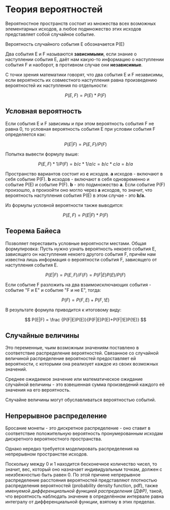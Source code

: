 # Теория вероятностей

Вероятностное пространств состоит из множества всех возможных элементарных исходов, а любое подмножество этих исходов представляет собой случайное событие.

Вероятность случайного события E обозначается P\(E\)

Два события E и F называются **зависимыми**, если знание о наступлении события E, даёт нам какую-то информацию о наступлении события F и наоборот, в противном случае они **независимые**.

С точки зрения математики говорят, что два события E и F независимы, если вероятность их совместного наступления равна произведению вероятностей их наступления по отдельности:

$$
P (E, F) = P (E) * P (F)
$$

## Условная вероятность

Если события E и F зависимы и при этом вероятность события F не равна 0, то условная вероятность события E при условии события F определяется как:

$$
P (E | F) = P (E, F) / P (F)
$$

Попытка вывести формулу выше:

$$
P(E, F) * 1/P(F) = b/c * 1/a/c = b/c * c/a = b/a
$$



Пространство вариантов состоит из **c** исходов. **a** исходов - включают в себя событие P\(F\). **b** исходов - включают в себя одновременно и событие P\(E\) и событие P\(F\). **b** - это подмножество **a**. Если событие P\(F\) произошло, а произойти оно могло через **a** исходов, то значит, что вероятность наступления события P\(E\) в этом случае - это **b/a.**

Из формулы условной вероятности также выводится:

$$
P(E, F) = P(E|F)*P(F)
$$

## Теорема Байеса

Позволяет переставить условные вероятности местами. Общая формулировка: Пусть нужно узнать вероятность некоего события E, зависящего он наступления некоего другого события F, причём нам известна лишь информация о вероятности события F, зависящего от наступления события E.

$$
P(E|F) = P(E, F)/F(F) = P(F|E)P(E)/P(F)
$$

Если событие F разложить на два взаимоисключающих события  - событие "F и E" и событие "F и не E", тогда:

$$
P(F) = P(F, E) + P(F, !E)
$$

В результате формула приводится к итоговому виду:

$$
P(E|F) = \frac {P(F|E)P(E)}{P(F|E)P(E)+P(F|!E)P(!E)}
$$

## Случайные величины

Это переменные, чьим возможным значениям поставлено в соответствие распределение вероятностей. Связанное со случайной величиной распределение вероятностей предоставляет ей вероятности, с которыми она реализует каждое из своих возможных значений.

Среднее ожидаемое значение или математическое ожидание случайной величины - это взвешенная сумма произведений каждого её значения на его вероятность.

Случайне величины могут обуславливаться вероятностью событий.

## Непрерывное распределение

Бросание монеты - это дискретное распределение - оно ставит в соответствие положительную вероятность пронумерованным исходам дискретного вероятностного пространства. 

Однако нередко требуется моделировать распределения на непрерывном пространстве исходов.

Поскольку между 0 и 1 находится бесконечное количество чисел, то значит, вес, который оно назначает индивидуальным точкам, должен с неизбежностью быть равен 0. По этой причине непрерывное распределение расстояния вероятностей представляют плотностью распределения вероятностей \(probability density function, pdf\), также именуемой _дифференциальной функцией распределения \(ДФР\)_, такой, что вероятность наблюдать значение в определённом интервале равна интегралу от дифференциальной функции, взятому в этих пределах.

